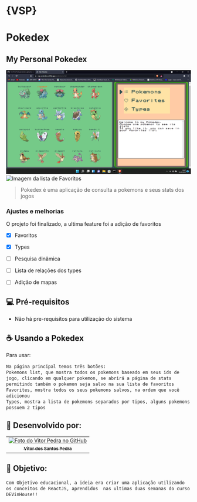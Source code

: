 # {VSP}
# Pokedex
## My Personal Pokedex



<img src="./src/assets/images/Captura de Tela (51).png" alt="Imagem da lista de pokemons">
<img src="Captura de Tela (52).png" alt="Imagem da lista de Favoritos">

> Pokedex é uma aplicação de consulta a pokemons e seus stats dos jogos

### Ajustes e melhorias

O projeto foi finalizado, a ultima feature foi a adição de favoritos
- [x] Favoritos
- [x] Types
- [ ] Pesquisa dinâmica
- [ ] Lista de relações dos types
- [ ] Adição de mapas 



## 💻 Pré-requisitos

 - Não há pre-requisitos para utilização do sistema



## ☕ Usando a Pokedex

Para usar:

```
Na página principal temos três botões:
Pokemons list, que mostra todos os pokemons baseado em seus ids de jogo, clicando em qualquer pokemon, se abrirá a página de stats
permitindo também o pokemon seja salvo na sua lista de favoritos
Favorites, mostra todos os seus pokemons salvos, na ordem que você adicionou
Types, mostra a lista de pokemons separados por tipos, alguns pokemons possuem 2 tipos
```




## 🤝 Desenvolvido por:

<table>
  <tr>
    <td align="center">
      <a href="#">
        <img src="https://pt.gravatar.com/avatar/f0a681d3c89a0d7051ad5519d053b9e3" width="100px;" alt="Foto do Vitor Pedra no GitHub"/><br>
        <sub>
          <b>Vitor dos Santos Pedra</b>
        </sub>
      </a>
    </td>
  </tr>
</table>



## 🤝 Objetivo:

```
Com Objetivo educacional, a ideia era criar uma aplicação utilizando os conceitos de ReactJS, aprendidos  nas ultimas duas semanas do curso DEVinHouse!!
```
